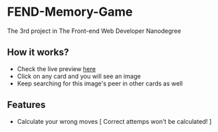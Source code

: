 # FEND-Memory-Game
The 3rd project in The Front-end Web Developer Nanodegree

## How it works?
- Check the live preview [here](https://elharony.github.io/FEND-Memory-Game/)
- Click on any card and you will see an image
- Keep searching for this image's peer in other cards as well

## Features
- Calculate your wrong moves [ Correct attemps won't be calculated! ]
